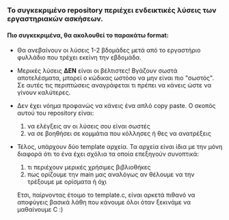 ### Το συγκεκριμένο repository περιέχει ενδεικτικές λύσεις των εργαστηριακών ασκήσεων.

#### Πιο συγκεκριμένα, θα ακολουθεί το παρακάτω format:
* Θα ανεβαίνουν οι λύσεις 1-2 βδομάδες μετά από το εργαστήριο φυλλάδιο που τρέχει εκείνη την εβδομάδα.

* Μερικές λύσεις <b>ΔΕΝ</b> είναι οι βέλτιστες! Βγάζουν σωστά αποτελέσματα, μπορεί ο κώδικας ωστόσο να μην είναι πιο "σωστός". Σε αυτές τις περιπτώσεις αναγράφεται τι πρέπει να κάνεις ώστε να γίνουν καλύτερες.

* Δεν έχει νόημα προφανώς να κάνεις ένα απλό copy paste. Ο σκοπός αυτού του repository είναι:
    1) να ελέγξεις αν οι λύσεις σου είναι σωστές
    2) να σε βοηθήσει σε κομμάτια που κόλλησες ή θες να ανατρέξεις 

* Τέλος, υπάρχουν δύο template αρχεία. Τα αρχεία είναι ίδια με την μόνη διαφορά ότι το ένα έχει σχόλια τα οποία επεξηγούν συνοπτικά:
    1) τι περιέχουν μερικές χρήσιμες βιβλιοθήκες
    2) πως ορίζουμε την main μας αναλόγως αν θέλουμε να την τρέξουμε με ορίσματα ή όχι

    Ετσι, παίρνοντας έτοιμο το template.c, είναι αρκετά πιθανό να αποφύγεις βασικά λάθη που κάνουμε όλοι όταν ξεκινάμε να μαθαίνουμε C :) 